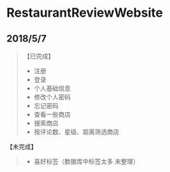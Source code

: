 # RestaurantReviewWebsite
## 2018/5/7

> 【已完成】
> * 注册
> * 登录
> * 个人基础信息
> * 修改个人密码
> * 忘记密码
> * 查看一些商店
> * 搜索商店
> * 按评论数、星级、距离筛选商店

【未完成】
> * 喜好标签（数据库中标签太多 未整理）
